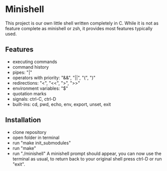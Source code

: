 # Minishell
This project is our own little shell written completely in C.
While it is not as feature complete as minishell or zsh, it provides most features typically used.

## Features
- executing commands
- command history
- pipes: "|"
- operators with priority: "&&", "||", "(", ")"
- redirections: "<", "<<", ">", ">>"
- environment variables: "$"
- quotation marks
- signals: ctrl-C, ctrl-D
- built-ins: cd, pwd, echo, env, export, unset, exit

## Installation
- clone repository
- open folder in terminal
- run "make init_submodules"
- run "make"
- run "./minishell"
A minishell prompt should appear, you can now use the terminal as usual,
to return back to your original shell press ctrl-D or run "exit".
